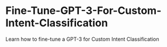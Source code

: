# Fine-Tune-GPT-3-For-Custom-Intent-Classification
Learn how to fine-tune a GPT-3 for Custom Intent Classification
